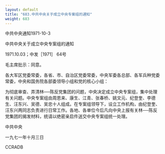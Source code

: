 ```yaml
---
layout: default
title: "683.中共中央关于成立中央专案组的通知"
weight: 683
---
```


中共中央通知1971-10-3

中共中央关于成立中央专案组的通知

1971.10.03；中发［1971］ 64号

毛主席批示：同意。

各大军区党委常委，各省、市、自治区党委常委，中央军委各总部、各军兵种党委常委，中央和国务院各部委领导小组和党的核心小组：

为彻底审查、弄清林──陈反党集团的问题，中央决定成立中央专案组，集中处理有关问题。中央专案组由周恩来、康生、江青、张春桥、姚文元、纪登奎、李德生、汪东兴、吴德、吴忠十人组成。在专案组领导下，设立工作机构，由纪登奎、汪东兴两同志负责进行日常工作。各地、各单位今后凡向中央上报有关林──陈反党集团的揭发材料，统请以绝密亲启件送交中央专案组统一处理。

中共中央

一九七一年十月三日

CCRADB

